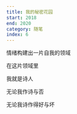 ```yaml
---
title: 我的秘密花园
start: 2018
end: 2020
category: 随笔
index: 6
---
```


情绪构建出一片自我的领域

在这片领域里

我就是诗人

无论我作诗与否

无论我诗作得好与坏


